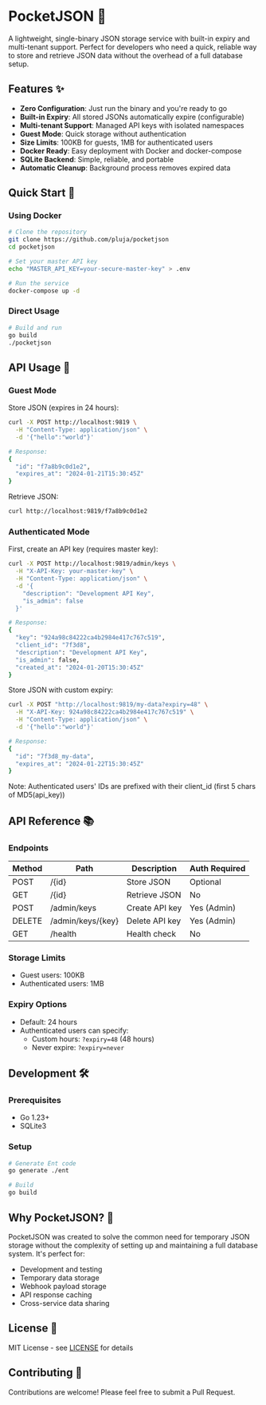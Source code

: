 # PocketJSON 🚀

A lightweight, single-binary JSON storage service with built-in expiry and multi-tenant support. Perfect for developers who need a quick, reliable way to store and retrieve JSON data without the overhead of a full database setup.

## Features ✨

- **Zero Configuration**: Just run the binary and you're ready to go
- **Built-in Expiry**: All stored JSONs automatically expire (configurable)
- **Multi-tenant Support**: Managed API keys with isolated namespaces
- **Guest Mode**: Quick storage without authentication
- **Size Limits**: 100KB for guests, 1MB for authenticated users
- **Docker Ready**: Easy deployment with Docker and docker-compose
- **SQLite Backend**: Simple, reliable, and portable
- **Automatic Cleanup**: Background process removes expired data

## Quick Start 🚀

### Using Docker

```bash
# Clone the repository
git clone https://github.com/pluja/pocketjson
cd pocketjson

# Set your master API key
echo "MASTER_API_KEY=your-secure-master-key" > .env

# Run the service
docker-compose up -d
```

### Direct Usage

```bash
# Build and run
go build
./pocketjson
```

## API Usage 📡

### Guest Mode

Store JSON (expires in 24 hours):
```bash
curl -X POST http://localhost:9819 \
  -H "Content-Type: application/json" \
  -d '{"hello":"world"}'

# Response:
{
  "id": "f7a8b9c0d1e2",
  "expires_at": "2024-01-21T15:30:45Z"
}
```

Retrieve JSON:
```bash
curl http://localhost:9819/f7a8b9c0d1e2
```

### Authenticated Mode

First, create an API key (requires master key):

```bash
curl -X POST http://localhost:9819/admin/keys \
  -H "X-API-Key: your-master-key" \
  -H "Content-Type: application/json" \
  -d '{
    "description": "Development API Key",
    "is_admin": false
  }'

# Response:
{
  "key": "924a98c84222ca4b2984e417c767c519",
  "client_id": "7f3d8",
  "description": "Development API Key",
  "is_admin": false,
  "created_at": "2024-01-20T15:30:45Z"
}
```

Store JSON with custom expiry:

```bash
curl -X POST "http://localhost:9819/my-data?expiry=48" \
  -H "X-API-Key: 924a98c84222ca4b2984e417c767c519" \
  -H "Content-Type: application/json" \
  -d '{"hello":"world"}'

# Response:
{
  "id": "7f3d8_my-data",
  "expires_at": "2024-01-22T15:30:45Z"
}
```

Note: Authenticated users' IDs are prefixed with their client_id (first 5 chars of MD5(api_key))

## API Reference 📚

### Endpoints

| Method | Path | Description | Auth Required |
|--------|------|-------------|---------------|
| POST | /{id} | Store JSON | Optional |
| GET | /{id} | Retrieve JSON | No |
| POST | /admin/keys | Create API key | Yes (Admin) |
| DELETE | /admin/keys/{key} | Delete API key | Yes (Admin) |
| GET | /health | Health check | No |

### Storage Limits

- Guest users: 100KB
- Authenticated users: 1MB

### Expiry Options

- Default: 24 hours
- Authenticated users can specify:
  - Custom hours: `?expiry=48` (48 hours)
  - Never expire: `?expiry=never`

## Development 🛠

### Prerequisites

- Go 1.23+
- SQLite3

### Setup

```bash
# Generate Ent code
go generate ./ent

# Build
go build
```

## Why PocketJSON? 🤔

PocketJSON was created to solve the common need for temporary JSON storage without the complexity of setting up and maintaining a full database system. It's perfect for:

- Development and testing
- Temporary data storage
- Webhook payload storage
- API response caching
- Cross-service data sharing

## License 📄

MIT License - see [LICENSE](LICENSE) for details

## Contributing 🤝

Contributions are welcome! Please feel free to submit a Pull Request.